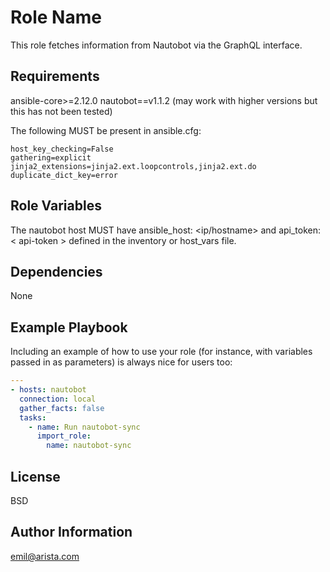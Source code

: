 Role Name
=========

This role fetches information from Nautobot via the GraphQL interface.

Requirements
------------

ansible-core>=2.12.0
nautobot==v1.1.2 (may work with higher versions but this has not been tested)

The following MUST be present in ansible.cfg:

```shell
host_key_checking=False
gathering=explicit
jinja2_extensions=jinja2.ext.loopcontrols,jinja2.ext.do
duplicate_dict_key=error
```

Role Variables
--------------

The nautobot host MUST have ansible_host: <ip/hostname> and api_token: < api-token > defined in the inventory or host_vars file.

Dependencies
------------

None

Example Playbook
----------------

Including an example of how to use your role (for instance, with variables passed in as parameters) is always nice for users too:

```yaml
---
- hosts: nautobot
  connection: local
  gather_facts: false
  tasks:
    - name: Run nautobot-sync
      import_role:
        name: nautobot-sync
```

License
-------

BSD

Author Information
------------------

emil@arista.com
